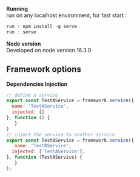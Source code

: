 
**Running**  
run on any localhost environment, for fast start :
```js  
run : npm install -g serve  
run : serve  
```

**Node version**  
Developed on node version 16.3.0

## Framework options

**Dependencies Injection**
```js  
// define a service
export const TestAService = framework.service({  
  name: 'TestAService',  
  injected: []  
}, function () {  
   }
)
// inject the service to another service
export const TestBService = framework.service({  
   name: 'TestBService',  
  injected: ['TestAService'],  
}, function (TestAService) {  
   }
);

```
